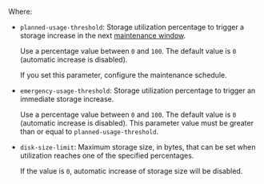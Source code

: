 Where:

* `planned-usage-threshold`: Storage utilization percentage to trigger a storage increase in the next [maintenance window](../../../managed-kafka/concepts/maintenance.md#maintenance-window).

   Use a percentage value between `0` and `100`. The default value is `0` (automatic increase is disabled).

   If you set this parameter, configure the maintenance schedule.

* `emergency-usage-threshold`: Storage utilization percentage to trigger an immediate storage increase.

   Use a percentage value between `0` and `100`. The default value is `0` (automatic increase is disabled). This parameter value must be greater than or equal to `planned-usage-threshold`.

* `disk-size-limit`: Maximum storage size, in bytes, that can be set when utilization reaches one of the specified percentages.

   If the value is `0`, automatic increase of storage size will be disabled.
